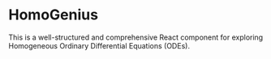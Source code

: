 # HomoGenius
This is a well-structured and comprehensive React component for exploring Homogeneous Ordinary Differential Equations (ODEs).
